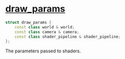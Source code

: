 # [draw_params](draw_params.hpp)

```cpp
struct draw_params {
	const class world & world;
	const class camera & camera;
	const class shader_pipeline & shader_pipeline;
};
```

The parameters passed to shaders.
